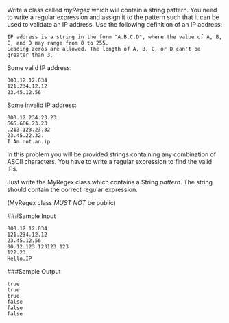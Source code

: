 Write a class called *myRegex* which will contain a string pattern. You need to write a regular expression and assign it to the pattern such that it can be used to validate an IP address. Use the following definition of an IP address:
```
IP address is a string in the form "A.B.C.D", where the value of A, B, C, and D may range from 0 to 255. 
Leading zeros are allowed. The length of A, B, C, or D can't be greater than 3.
```
Some valid IP address:
```
000.12.12.034
121.234.12.12
23.45.12.56
```
Some invalid IP address:
```
000.12.234.23.23
666.666.23.23
.213.123.23.32
23.45.22.32.
I.Am.not.an.ip
```
In this problem you will be provided strings containing any combination of ASCII characters. You have to write a regular expression to find the valid IPs.

Just write the MyRegex class which contains a String *pattern*. The string should contain the correct regular expression.

(MyRegex class *MUST NOT* be public)

###Sample Input
```
000.12.12.034
121.234.12.12
23.45.12.56
00.12.123.123123.123
122.23
Hello.IP
```
###Sample Output
```
true
true
true
false
false
false
```
